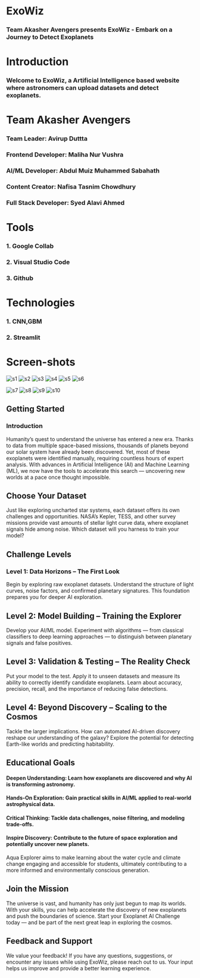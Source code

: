 # ExoWiz
### Team Akasher Avengers presents ExoWiz - Embark on a Journey to Detect Exoplanets

# Introduction
### Welcome to ExoWiz, a Artificial Intelligence based website where astronomers can upload datasets and detect exoplanets.

# Team Akasher Avengers
### **Team Leader:**   Avirup Duttta<br>
### **Frontend Developer:**   Maliha Nur Vushra<br>
### **AI/ML Developer:**   Abdul Muiz Muhammed Sabahath<br>
### **Content Creator:**   Nafisa Tasnim Chowdhury<br>
### **Full Stack Developer:**   Syed Alavi Ahmed


# Tools
   ### 1. Google Collab
   ### 2. Visual Studio Code
   ### 3. Github

# Technologies
   ### 1. CNN,GBM
   ### 2. Streamlit
   # Screen-shots


![s1](https://github.com/AvirupOG/ExoWiz/blob/main/images/Screenshot%202025-10-03%20161925.png)
![s2](https://github.com/AvirupOG/ExoWiz/blob/main/images/Screenshot%202025-10-03%20162137.png) 
![s3](https://github.com/AvirupOG/ExoWiz/blob/main/images/Screenshot%202025-10-03%20162229.png)
![s4](https://github.com/AvirupOG/ExoWiz/blob/main/images/Screenshot%202025-10-03%20162418.png)
![s5](https://github.com/AvirupOG/ExoWiz/blob/main/images/Screenshot%202025-10-03%20162538.png) 
![s6](https://github.com/AvirupOG/ExoWiz/blob/main/images/Screenshot%202025-10-03%20162611.png)

![s7](https://github.com/AvirupOG/ExoWiz/blob/main/images/Screenshot%202025-10-03%20162639.png)
![s8](https://github.com/AvirupOG/ExoWiz/blob/main/images/Screenshot%202025-10-03%20162701.png)
![s9](https://github.com/AvirupOG/ExoWiz/blob/main/images/Screenshot%202025-10-03%20162718.png)
![s10](https://github.com/AvirupOG/ExoWiz/blob/main/images/Screenshot%202025-10-03%20162746.png)










## Getting Started
### Introduction
Humanity’s quest to understand the universe has entered a new era. Thanks to data from multiple space-based missions, thousands of planets beyond our solar system have already been discovered. Yet, most of these exoplanets were identified manually, requiring countless hours of expert analysis. With advances in Artificial Intelligence (AI) and Machine Learning (ML), we now have the tools to accelerate this search — uncovering new worlds at a pace once thought impossible.

## Choose Your Dataset
Just like exploring uncharted star systems, each dataset offers its own challenges and opportunities. NASA’s Kepler, TESS, and other survey missions provide vast amounts of stellar light curve data, where exoplanet signals hide among noise. Which dataset will you harness to train your model?

## Challenge Levels
### Level 1: Data Horizons – The First Look
Begin by exploring raw exoplanet datasets. Understand the structure of light curves, noise factors, and confirmed planetary signatures. This foundation prepares you for deeper AI exploration.

## Level 2: Model Building – Training the Explorer
Develop your AI/ML model. Experiment with algorithms — from classical classifiers to deep learning approaches — to distinguish between planetary signals and false positives.

## Level 3: Validation & Testing – The Reality Check
Put your model to the test. Apply it to unseen datasets and measure its ability to correctly identify candidate exoplanets. Learn about accuracy, precision, recall, and the importance of reducing false detections.

## Level 4: Beyond Discovery – Scaling to the Cosmos
Tackle the larger implications. How can automated AI-driven discovery reshape our understanding of the galaxy? Explore the potential for detecting Earth-like worlds and predicting habitability.

## Educational Goals
#### Deepen Understanding: Learn how exoplanets are discovered and why AI is transforming astronomy.
#### Hands-On Exploration: Gain practical skills in AI/ML applied to real-world astrophysical data.
#### Critical Thinking: Tackle data challenges, noise filtering, and modeling trade-offs.
#### Inspire Discovery: Contribute to the future of space exploration and potentially uncover new planets.

Aqua Explorer aims to make learning about the water cycle and climate change engaging and accessible for students, ultimately contributing to a more informed and environmentally conscious generation.

## Join the Mission
The universe is vast, and humanity has only just begun to map its worlds. With your skills, you can help accelerate the discovery of new exoplanets and push the boundaries of science.
Start your Exoplanet AI Challenge today — and be part of the next great leap in exploring the cosmos.
## Feedback and Support
We value your feedback! If you have any questions, suggestions, or encounter any issues while using ExoWiz, please reach out to us. Your input helps us improve and provide a better learning experience.



